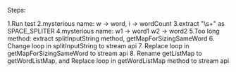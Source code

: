 Steps:

1.Run test
2.mysterious name:
w -> word,
i -> wordCount
3.extract "\\s+" as SPACE_SPLITER
4.mysterious name:
    w1 -> word1
    w2 -> word2
5.Too long method:
extract splitInputString method, getMapForSizingSameWord
6. Change loop in splitInputString to stream api
7. Replace loop in getMapForSizingSameWord to stream api
8. Rename getListMap to getWordListMap, and 
   Replace loop in getWordListMap method to stream api